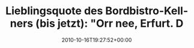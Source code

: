 ---
retweeted: false
source: <a href="http://twitter.com/#!/download/ipad" rel="nofollow">Twitter for iPad</a>
entities:
  hashtags: []
  symbols: []
  user_mentions: []
  urls: []
display_text_range:
- '0'
- '111'
favorite_count: '0'
id_str: '27568950382'
truncated: false
retweet_count: '0'
id: '27568950382'
created_at: Sat Oct 16 19:27:52 +0000 2010
favorited: false
full_text: 'Lieblingsquote des Bordbistro-Kellners (bis jetzt): "Orr nee, Erfurt.
  Da steigt wieder der dicke Schubert ein."'
lang: de
tags:
- pesos/twitter
date: '2010-10-16T19:27:52+00:00'
src: https://twitter.com/bascht/status/27568950382
original_url: https://twitter.com/bascht/status/27568950382
type: twitter_tweet
text: 'Lieblingsquote des Bordbistro-Kellners (bis jetzt): "Orr nee, Erfurt. Da steigt
  wieder der dicke Schubert ein."'
title: 'Lieblingsquote des Bordbistro-Kellners (bis jetzt): "Orr nee, Erfurt. D'

---
